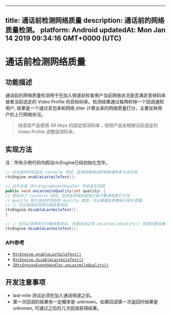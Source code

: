 
---
title:  通话前检测网络质量
description: 通话前的网络质量检测。
platform: Android
updatedAt: Mon Jan 14 2019 09:34:16 GMT+0000 (UTC)
---
# 通话前检测网络质量
## 功能描述

通话前的网络质量检测用于在加入频道前检查用户当前网络状况是否满足音频码率或者当前选定的 Video Profile 的目标码率。检测结果通过每两秒钟一个回调通知用户, 结果是一个通过丢包率和网络 jitter 计算出来的网络质量打分，主要反映用户的上行网络状况。

> 纯语音产品使用 48 kbps 的固定探测码率；视频产品会根据当前选定的 Video Profile 调整探测码率。

## 实现方法

注：所有示例代码均假设rtcEngine已经初始化完毕。

```Java
// 在合适的时机启动 lastmile 测试，启用网络测试的情景请参考方法文档
rtcEngine.enableLastmileTest();

// 位于全局 IRtcEngineEventHandler 中会发生回调
public void onLastmileQuality(int quality) {
// 若启动了 lastmile 测试，在还未获得此回调之前不要调用其它方法
// quality 即为当前检测到的 quality 类型，可以根据此参数执行相关逻辑。
// ⑴ 可以选择在回调内部结束测试
rtcEngine.disableLastmileTest();
}

// ⑵ 也可以选择其它时候结束测试, 结束测试之前 onLastmileQuality() 回调可能会被调用多次
rtcEngine.disableLastmileTest();
```

### API参考

- [`RtcEngine.enableLastmileTest()`](https://docs.agora.io/cn/Video/API%20Reference/java/classio_1_1agora_1_1rtc_1_1_rtc_engine.html#a35d045b585649ca89377ed82e9cf0662)
- [`RtcEngine.disableLastmileTest()`](https://docs.agora.io/cn/Video/API%20Reference/java/classio_1_1agora_1_1rtc_1_1_rtc_engine.html#a35d045b585649ca89377ed82e9cf0662)
- [`IRtcEngineEventHandler.onLastmileQuality()`](https://docs.agora.io/cn/Video/API%20Reference/java/classio_1_1agora_1_1rtc_1_1_i_rtc_engine_event_handler.html#a2887941e3c105c21309bd2643372e7f5)

## 开发注意事项

- last-mile 测试必须在加入通话频道之前。
- 第一次回调的结果有一定概率是 unknown。如果回调第一次返回时结果是 unknown, 可通过之后的几次回调获得结果。
